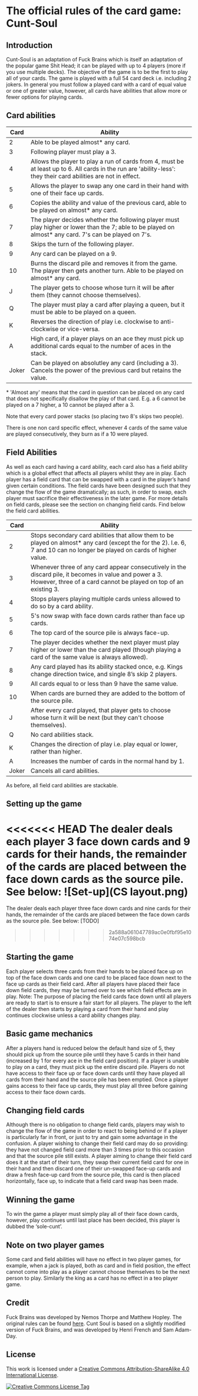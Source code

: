 The official rules of the card game: Cunt-Soul
==============================================


Introduction
------------

Cunt-Soul is an adaptation of Fuck Brains which is itself an adaptation of the popular game Shit Head; it can be played with up to 4 players (more if you use multiple decks). The objective of the game is to be the first to play all of your cards. The game is played with a full 54 card deck i.e. including 2 jokers. In general you must follow a played card with a card of equal value or one of greater value, however, all cards have abilities that allow more or fewer options for playing cards.


Card abilities
--------------

Card  | Ability
------|-------------------------------------------
2     | Able to be played almost* any card.
3     | Following player must play a 3.
4     | Allows the player to play a run of cards from 4, must be at least up to 6. All cards in the run are 'ability-less': they their card abilities are not in effect.
5     | Allows the player to swap any one card in their hand with one of their face up cards.
6     | Copies the ability and value of the previous card, able to be played on almost* any card.
7     | The player decides whether the following player must play higher or lower than the 7; able to be played on almost* any card. 7's can be played on 7's.
8     | Skips the turn of the following player.
9     | Any card can be played on a 9.
10    | Burns the discard pile and removes it from the game. The player then gets another turn. Able to be played on almost* any card.
J     | The player gets to choose whose turn it will be after them (they cannot choose themselves).
Q     | The player must play a card after playing a queen, but it must be able to be played on a queen.
K     | Reverses the direction of play i.e. clockwise to anti-clockwise or vice-versa.
A     | High card, if a player plays on an ace they must pick up additional cards equal to the number of aces in the stack.
Joker | Can be played on absolutley any card (including a 3). Cancels the power of the previous card but retains the value.

\* 'Almost any' means that the card in question can be placed on any card that does not specifically disallow the play of that card. E.g. a 6 cannot be played on a 7 higher, a 10 cannot be played after a 3. 

Note that every card power stacks (so placing two 8's skips two people).

There is one non card specific effect, whenever 4 cards of the same value are played consecutively, they burn as if a 10 were played.


Field Abilities
---------------

As well as each card having a card ability, each card also has a field ability which is a global effect that affects all players whilst they are in play. Each player has a field card that can be swapped with a card in the player’s hand given certain conditions. The field cards have been designed such that they change the flow of the game dramatically; as such, in order to swap, each player must sacrifice their effectiveness in the later game. For more details on field cards, please see the section on changing field cards. 
Find below the field card abilities.

Card  | Ability
------|-------------------------------------------
2     | Stops secondary card abilities that allow them to be played on almost* any card (except the for the 2). I.e. 6, 7 and 10 can no longer be played on cards of higher value.
3     | Whenever three of any card appear consecutively in the discard pile, it becomes in value and power a 3. However, three of a card cannot be played on top of an existing 3.
4     | Stops players playing multiple cards unless allowed to do so by a card ability.
5     | 5's now swap with face down cards rather than face up cards.
6     | The top card of the source pile is always face-up.
7     | The player decides whether the next player must play higher or lower than the card played (though playing a card of the same value is always allowed).
8     | Any card played has its ability stacked once, e.g. Kings change direction twice, and single 8’s skip 2 players.
9     | All cards equal to or less than 9 have the same value.
10    | When cards are burned they are added to the bottom of the source pile.
J     | After every card played, that player gets to choose whose turn it will be next (but they can't choose themselves).
Q     | No card abilities stack.
K     | Changes the direction of play i.e. play equal or lower, rather than higher.
A     | Increases the number of cards in the normal hand by 1.
Joker | Cancels all card abilities.

As before, all field card abilities are stackable.


Setting up the game
-------------------

<<<<<<< HEAD
The dealer deals each player 3 face down cards and 9 cards for their hands, the remainder of the cards are placed between the face down cards as the source pile. See below:
![Set-up](CS layout.png)
=======
The dealer deals each player three face down cards and nine cards for their hands, the remainder of the cards are placed between the face down cards as the source pile. See below:
\[TODO\]
>>>>>>> 2a588a061047789ac0e0fbf95e1074e07c598bcb


Starting the game
-----------------

Each player selects three cards from their hands to be placed face up on top of the face down cards and one card to be placed face down next to the face up cards as their field card. After all players have placed their face down field cards, they may be turned over to see which field effects are in play. Note: The purpose of placing the field cards face down until all players are ready to start is to ensure a fair start for all players. The player to the left of the dealer then starts by playing a card from their hand and play continues clockwise unless a card ability changes play. 


Basic game mechanics
--------------------

After a players hand is reduced below the default hand size of 5, they should pick up from the source pile until they have 5 cards in their hand (increased by 1 for every ace in the field card position). If a player is unable to play on a card, they must pick up the entire discard pile. Players do not have access to their face up or face down cards until they have played all cards from their hand and the source pile has been emptied. Once a player gains access to their face up cards, they must play all three before gaining access to their face down cards.


Changing field cards
--------------------

Although there is no obligation to change field cards, players may wish to change the flow of the game in order to react to being behind or if a player is particularly far in front, or just to try and gain some advantage in the confusion. A player wishing to change their field card may do so providing: they have not changed field card more than 3 times prior to this occasion and that the source pile still exists. A player aiming to change their field card does it at the start of their turn, they swap their current field card for one in their hand and then discard one of their un-swapped face-up cards and draw a fresh face-up card from the source pile, this card is then placed horizontally, face up, to indicate that a field card swap has been made. 


Winning the game
----------------

To win the game a player must simply play all of their face down cards, however, play continues until last place has been decided, this player is dubbed the ‘sole-cunt’.


Note on two player games
----------------------

Some card and field abilities will have no effect in two player games, for example, when a jack is played, both as card and in field position, the effect cannot come into play as a player cannot choose themselves to be the next person to play. Similarly the king as a card has no effect in a teo player game.


Credit
------

Fuck Brains was developed by Nemos Thorpe and Matthew Hopley. The original rules can be found [here](http://graduatewebsites.co.uk/FuckBrains.pdf "Fuck Brains Rules"). Cunt Soul is based on a slightly modified version of Fuck Brains, and was developed by Henri French and Sam Adam-Day.


License
-------

This work is licensed under a [Creative Commons Attribution-ShareAlike 4.0 International License][license-url].

[![Creative Commons License Tag][license-img]][license-url]

[license]: https://i.creativecommons.org/l/by-sa/4.0/88x31.png  "Creative Commons License Tag"


[license-img]: https://i.creativecommons.org/l/by-sa/4.0/88x31.png "Creative Commons License"
[license-url]: http://creativecommons.org/licenses/by-sa/4.0/ "Creative Commons License"

